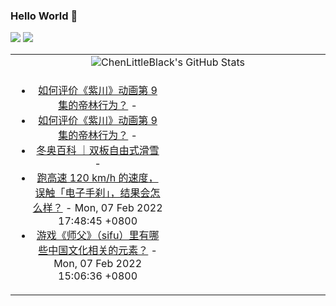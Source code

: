 ### Hello World 👋

[![](https://img.shields.io/badge/@ChenLittleBlack-1a6c81?style=flat&logo=java&logoColor=1a6c81&label=Java&colorA=ffffff)](https://www.java.com/)
[![](https://img.shields.io/badge/@ChenLittleBlack-41b883?style=flat&logo=vuedotjs&logoColor=41b883&label=Vue&colorA=ffffff)](https://cn.vuejs.org/)

<table>
<tr>
<td colspan="2" style="text-align: center;">
<img alt="ChenLittleBlack's GitHub Stats" src="https://github-readme-stats.vercel.app/api?username=ChenLittleBlack&show_icons=true&icon_color=CE1D2D&text_color=718096&bg_color=ffffff&hide_title=true" />
</td>
</tr>
<tr>
<td align="center" valign="middle">

<!-- START_SECTION:blog -->
* <a href='http://www.zhihu.com/question/515346314/answer/2339541559?utm_campaign=rss&utm_medium=rss&utm_source=rss&utm_content=title' target='_blank'>如何评价《紫川》动画第 9 集的帝林行为？</a> - 
* <a href='http://www.zhihu.com/question/515346314/answer/2339092090?utm_campaign=rss&utm_medium=rss&utm_source=rss&utm_content=title' target='_blank'>如何评价《紫川》动画第 9 集的帝林行为？</a> - 
* <a href='http://zhuanlan.zhihu.com/p/464369979?utm_campaign=rss&utm_medium=rss&utm_source=rss&utm_content=title' target='_blank'>冬奥百科 ｜​双板自由式滑雪</a> - 
* <a href='http://www.zhihu.com/question/343600404/answer/864909500?utm_campaign=rss&utm_medium=rss&utm_source=rss&utm_content=title' target='_blank'>跑高速 120 km/h 的速度，误触「电子手刹」，结果会怎么样？</a> - Mon, 07 Feb 2022 17:48:45 +0800
* <a href='http://www.zhihu.com/question/515160745/answer/2337897881?utm_campaign=rss&utm_medium=rss&utm_source=rss&utm_content=title' target='_blank'>游戏《师父》（sifu）里有哪些中国文化相关的元素？</a> - Mon, 07 Feb 2022 15:06:36 +0800
<!-- END_SECTION:blog -->

</td>
<td valign="middle" width="50%">

<!-- START_SECTION:douban -->

<!-- END_SECTION:douban -->

</td>
</tr>
</table>
